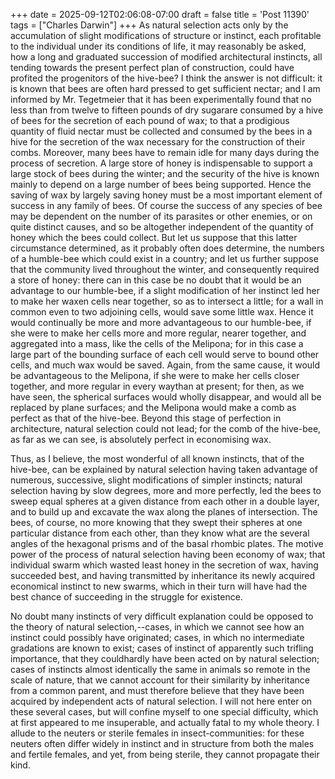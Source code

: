 +++
date = 2025-09-12T02:06:08-07:00
draft = false
title = 'Post 11390'
tags = ["Charles Darwin"]
+++
As natural selection acts only by the accumulation of slight modifications of structure or instinct, each profitable to the individual under its conditions of life, it may reasonably be asked, how a long and graduated succession of modified architectural instincts, all tending towards the present perfect plan of construction, could have profited the progenitors of the hive-bee? I think the answer is not difficult: it is known that bees are often hard pressed to get sufficient nectar; and I am informed by Mr. Tegetmeier that it has been experimentally found that no less than from twelve to fifteen pounds of dry sugarare consumed by a hive of bees for the secretion of each pound of wax; to that a prodigious quantity of fluid nectar must be collected and consumed by the bees in a hive for the secretion of the wax necessary for the construction of their combs. Moreover, many bees have to remain idle for many days during the process of secretion. A large store of honey is indispensable to support a large stock of bees during the winter; and the security of the hive is known mainly to depend on a large number of bees being supported. Hence the saving of wax by largely saving honey must be a most important element of success in any family of bees. Of course the success of any species of bee may be dependent on the number of its parasites or other enemies, or on quite distinct causes, and so be altogether independent of the quantity of honey which the bees could collect. But let us suppose that this latter circumstance determined, as it probably often does determine, the numbers of a humble-bee which could exist in a country; and let us further suppose that the community lived throughout the winter, and consequently required a store of honey: there can in this case be no doubt that it would be an advantage to our humble-bee, if a slight modification of her instinct led her to make her waxen cells near together, so as to intersect a little; for a wall in common even to two adjoining cells, would save some little wax. Hence it would continually be more and more advantageous to our humble-bee, if she were to make her cells more and more regular, nearer together, and aggregated into a mass, like the cells of the Melipona; for in this case a large part of the bounding surface of each cell would serve to bound other cells, and much wax would be saved. Again, from the same cause, it would be advantageous to the Melipona, if she were to make her cells closer together, and more regular in every waythan at present; for then, as we have seen, the spherical surfaces would wholly disappear, and would all be replaced by plane surfaces; and the Melipona would make a comb as perfect as that of the hive-bee. Beyond this stage of perfection in architecture, natural selection could not lead; for the comb of the hive-bee, as far as we can see, is absolutely perfect in economising wax.

Thus, as I believe, the most wonderful of all known instincts, that of the hive-bee, can be explained by natural selection having taken advantage of numerous, successive, slight modifications of simpler instincts; natural selection having by slow degrees, more and more perfectly, led the bees to sweep equal spheres at a given distance from each other in a double layer, and to build up and excavate the wax along the planes of intersection. The bees, of course, no more knowing that they swept their spheres at one particular distance from each other, than they know what are the several angles of the hexagonal prisms and of the basal rhombic plates. The motive power of the process of natural selection having been economy of wax; that individual swarm which wasted least honey in the secretion of wax, having succeeded best, and having transmitted by inheritance its newly acquired economical instinct to new swarms, which in their turn will have had the best chance of succeeding in the struggle for existence.

No doubt many instincts of very difficult explanation could be opposed to the theory of natural selection,--cases, in which we cannot see how an instinct could possibly have originated; cases, in which no intermediate gradations are known to exist; cases of instinct of apparently such trifling importance, that they couldhardly have been acted on by natural selection; cases of instincts almost identically the same in animals so remote in the scale of nature, that we cannot account for their similarity by inheritance from a common parent, and must therefore believe that they have been acquired by independent acts of natural selection. I will not here enter on these several cases, but will confine myself to one special difficulty, which at first appeared to me insuperable, and actually fatal to my whole theory. I allude to the neuters or sterile females in insect-communities: for these neuters often differ widely in instinct and in structure from both the males and fertile females, and yet, from being sterile, they cannot propagate their kind.
